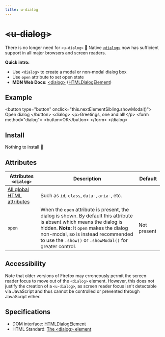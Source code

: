 ```yaml
---
title: u-dialog
---
```

# <del>&lt;u-dialog&gt;</del> <mark data-badge="html"></mark>
There is no longer need for `<u-dialog>` :tada:
Native [`<dialog>`](https://developer.mozilla.org/en-US/docs/Web/HTML/Element/dialog) now has sufficient support
in all major browsers and screen readers.

**Quick intro:**
- Use `<dialog>` to create a modal or non-modal dialog box
- Use `open` attribute to set open state
- **MDN Web Docs:** [&lt;dialog&gt;](https://developer.mozilla.org/en-US/docs/Web/HTML/Element/dialog) ([HTMLDialogElement](https://developer.mozilla.org/en-US/docs/Web/API/HTMLDialogElement))

## Example
<Sandbox>
&lt;button type="button" onclick="this.nextElementSibling.showModal()"&gt;
  Open dialog
&lt;/button&gt;
&lt;dialog&gt;
  &lt;p&gt;Greetings, one and all!&lt;/p&gt;
  &lt;form method="dialog"&gt;
    &lt;button&gt;OK&lt;/button&gt;
  &lt;/form&gt;
&lt;/dialog&gt;
</Sandbox>

## Install <mark data-badge="0 KB"></mark>

Nothing to install :tada:

## Attributes

| Attributes `<dialog>` | Description |  Default |
| - | - | - |
| [All global HTML attributes](https://developer.mozilla.org/en-US/docs/Web/HTML/Global_attributes) | Such as `id`, `class`, `data-`, `aria-`, etc. ||
| `open` | When the `open` attribute is present, the dialog is shown. By default this attribute is absent which means the dialog is hidden. **Note:** It `open` makes the dialog non-modal, so is instead recommended to use the `.show()` or `.showModal()` for greater control. | Not present |

## Accessibility

Note that older versions of Firefox may erroneously permit the screen reader focus to move out of the `<dialog>` element. However, this does not justify the creation of a `<u-dialog>`, as screen reader focus isn't detectable via JavaScript and thus cannot be controlled or prevented through JavaScript either.

## Specifications

- DOM interface: [HTMLDialogElement](https://developer.mozilla.org/en-US/docs/Web/API/HTMLDialogElement)
- HTML Standard: [The &lt;dialog&gt; element](https://html.spec.whatwg.org/multipage/interactive-elements.html#the-dialog-element)